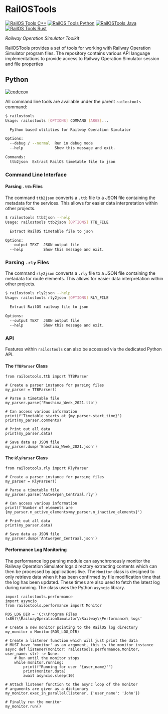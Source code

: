 # RailOSTools
[![RailOS Tools C++](https://github.com/Railway-Op-Sim/railostools/actions/workflows/railos_cpp.yml/badge.svg)](https://github.com/Railway-Op-Sim/railostools/actions/workflows/railos_cpp.yml) [![RailOS Tools Python](https://github.com/Railway-Op-Sim/railostools/actions/workflows/railos_python.yml/badge.svg)](https://github.com/Railway-Op-Sim/railostools/actions/workflows/railos_python.yml) [![RailOSTools Java](https://github.com/Railway-Op-Sim/railostools/actions/workflows/railsos_java.yml/badge.svg)](https://github.com/Railway-Op-Sim/railostools/actions/workflows/railsos_java.yml) [![RailOS Tools Rust](https://github.com/Railway-Op-Sim/railostools/actions/workflows/railos_rust.yml/badge.svg)](https://github.com/Railway-Op-Sim/railostools/actions/workflows/railos_rust.yml)

*Railway Operation Simulator Toolkit*

RailOSTools provides a set of tools for working with Railway Operation Simulator program files. The repository contains various API language implementations to provide access to Railway Operation Simulator session and file properties

## Python
[![codecov](https://codecov.io/gh/Railway-Op-Sim/rostools/branch/main/graph/badge.svg?token=ZDddjxt8v5)](https://codecov.io/gh/Railway-Op-Sim/rostools)

All command line tools are available under the parent `railostools` command:

```sh
$ railostools
Usage: railostools [OPTIONS] COMMAND [ARGS]...

  Python based utilities for Railway Operation Simulator

Options:
  --debug / --normal  Run in debug mode
  --help              Show this message and exit.

Commands:
  ttb2json  Extract RailOS timetable file to json
```

### Command Line Interface

#### Parsing `.ttb` Files

The command `ttb2json` converts a `.ttb` file to a JSON file containing the metadata for the services.
This allows for easier data interpretation within other projects.

```sh
$ railostools ttb2json --help
Usage: railostools ttb2json [OPTIONS] TTB_FILE

  Extract RailOS timetable file to json

Options:
  --output TEXT  JSON output file
  --help         Show this message and exit.
```

### Parsing `.rly` Files

The command `rly2json` converts a `.rly` file to a JSON file containing the metadata for route elements.
This allows for easier data interpretation within other projects.

```sh
$ railostools rly2json --help
Usage: railostools rly2json [OPTIONS] RLY_FILE

  Extract RailOS railway file to json

Options:
  --output TEXT  JSON output file
  --help         Show this message and exit.
```

### API

Features within `railostools` can also be accessed via the dedicated Python API.

#### The `TTBParser` Class

```python3
from railostools.ttb import TTBParser

# Create a parser instance for parsing files
my_parser = TTBParser()

# Parse a timetable file
my_parser.parse('Enoshima_Week_2021.ttb')

# Can access various information
print(f'Timetable starts at {my_parser.start_time}')
print(my_parser.comments)

# Print out all data
print(my_parser.data)

# Save data as JSON file
my_parser.dump('Enoshima_Week_2021.json')
```

#### The `RlyParser` Class

```python3
from railostools.rly import RlyParser

# Create a parser instance for parsing files
my_parser = RlyParser()

# Parse a timetable file
my_parser.parse('Antwerpen_Centraal.rly')

# Can access various information
print(f'Number of elements are {my_parser.n_active_elements+my_parser.n_inactive_elements}')

# Print out all data
print(my_parser.data)

# Save data as JSON file
my_parser.dump('Antwerpen_Centraal.json')
```

#### Performance Log Monitoring
The performance log parsing module can asynchronously monitor the Railway Operation Simulator logs directory extracting
contents which can then be processed by applications live. The `Monitor` class is designed to only retrieve data when
it has been confirmed by file modification time that the log has been updated. These times are also used to fetch the
latest log during running. The class uses the Python `asyncio` library.

```python3
import railostools.performance
import asyncio
from railostools.performance import Monitor

ROS_LOG_DIR = 'C:\\Program Files (x86)\\RailwayOperationSimulator\\Railway\\Performance\ logs'

# Create a new monitor pointing to the RailOS log directory
my_monitor = Monitor(ROS_LOG_DIR)

# Create a listener function which will just print the data
# MUST have 'monitor' as an argument, this is the monitor instance
async def listener(monitor: railostools.performance.Monitor, user_name: str) -> None:
    # Run until the monitor stops
    while monitor.running:
        print(f"Running for user '{user_name}'")
        print(monitor.data)
        await asyncio.sleep(10)

# Attach listener function to the async loop of the monitor
# arguments are given as a dictionary
my_monitor.exec_in_parallel(listener, {'user_name': 'John'})

# Finally run the monitor
my_monitor.run()
```

